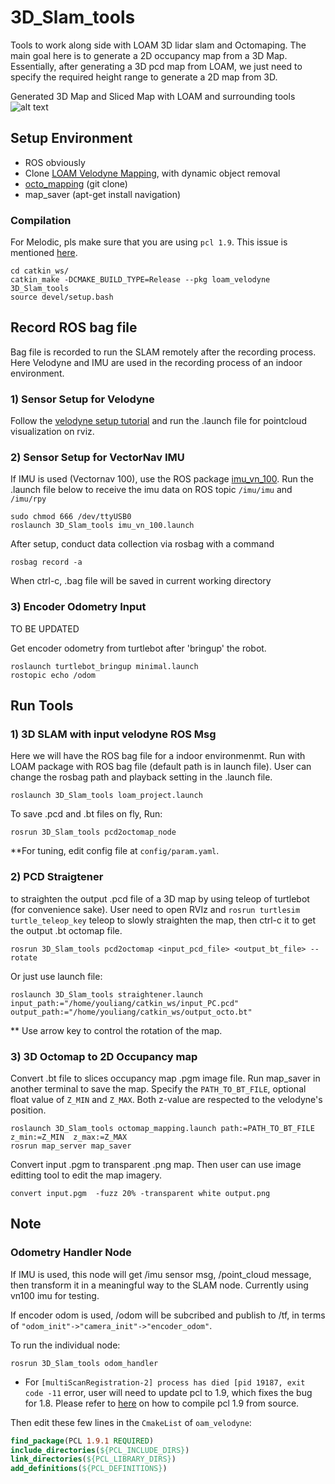 # 3D_Slam_tools
Tools to work along side with LOAM 3D lidar slam and Octomaping. The main goal here is to generate a 2D occupancy map from a 3D Map. Essentially, after generating a 3D pcd map from LOAM, we just need to specify the required height range to generate a 2D map from 3D. 

Generated 3D Map and Sliced Map with LOAM and surrounding tools
![alt text](/documentation/compare-map.png?)

## Setup Environment
- ROS obviously
- Clone [LOAM Velodyne Mapping](https://github.com/yutingkevinlai/velodyne_slam), with dynamic object removal
- [octo_mapping](https://github.com/OctoMap/octomap_mapping) (git clone)
- map_saver  (apt-get install navigation)

### Compilation
For Melodic, pls make sure that you are using `pcl 1.9`. This issue is mentioned [here](https://github.com/laboshinl/loam_velodyne#troubleshooting).
```
cd catkin_ws/
catkin_make -DCMAKE_BUILD_TYPE=Release --pkg loam_velodyne 3D_Slam_tools
source devel/setup.bash
```

## Record ROS bag file
Bag file is recorded to run the SLAM remotely after the recording process. Here Velodyne and IMU are used in the recording process of an indoor environment.

### 1) Sensor Setup for Velodyne
Follow the [velodyne setup tutorial](http://wiki.ros.org/velodyne/Tutorials/Getting%20Started%20with%20the%20Velodyne%20VLP16) and run the .launch file for pointcloud visualization on rviz. 


### 2) Sensor Setup for VectorNav IMU
If IMU is used (Vectornav 100), use the ROS package [imu_vn_100](https://github.com/KumarRobotics/imu_vn_100). Run the .launch file below to receive the imu data on ROS topic `/imu/imu` and `/imu/rpy`

```
sudo chmod 666 /dev/ttyUSB0
roslaunch 3D_Slam_tools imu_vn_100.launch
````

After setup, conduct data collection via rosbag with a command

```
rosbag record -a
````

When ctrl-c, .bag file will be saved in current working directory


### 3) Encoder Odometry Input

TO BE UPDATED 

Get encoder odometry from turtlebot after 'bringup' the robot.

```
roslaunch turtlebot_bringup minimal.launch
rostopic echo /odom
````


## Run Tools

### 1) 3D SLAM with input velodyne ROS Msg
Here we will have the ROS bag file for a indoor environmenmt. Run with LOAM package with ROS bag file (default path is in launch file). User can change the rosbag path and playback setting in the .launch file.
```
roslaunch 3D_Slam_tools loam_project.launch
````
To save .pcd and .bt files on fly, Run:
```
rosrun 3D_Slam_tools pcd2octomap_node
````

**For tuning, edit config file at `config/param.yaml`.


### 2) PCD Straigtener
to straighten the output .pcd file of a 3D map by using teleop of turtlebot (for convenience sake). User need to open RVIz and `rosrun turtlesim turtle_teleop_key` teleop to slowly straighten the map, then ctrl-c it to get the output .bt octomap file.

```
rosrun 3D_Slam_tools pcd2octomap <input_pcd_file> <output_bt_file> --rotate
````

Or just use launch file:

```
roslaunch 3D_Slam_tools straightener.launch input_path:="/home/youliang/catkin_ws/input_PC.pcd" output_path:="/home/youliang/catkin_ws/output_octo.bt"
````

** Use arrow key to control the rotation of the map.


### 3) 3D Octomap to 2D Occupancy map
Convert .bt file to slices occupancy map .pgm image file. Run map_saver in another terminal to save the map. Specify the `PATH_TO_BT_FILE`, optional float value of `Z_MIN` and `Z_MAX`. Both z-value are respected to the velodyne's position.

```
roslaunch 3D_Slam_tools octomap_mapping.launch path:=PATH_TO_BT_FILE z_min:=Z_MIN  z_max:=Z_MAX
rosrun map_server map_saver
````

Convert input .pgm to transparent .png map. Then user can use image editting tool to edit the map imagery.

```
convert input.pgm  -fuzz 20% -transparent white output.png
````


## Note

###  Odometry Handler Node
If IMU is used, this node will get /imu sensor msg, /point_cloud message, then transform it in a meaningful way to the SLAM node. Currently using vn100 imu for testing.

If encoder odom is used, /odom will be subcribed and publish to /tf, in terms of ` "odom_init"->"camera_init"->"encoder_odom" `.

To run the individual node:
```
rosrun 3D_Slam_tools odom_handler
````
- For `[multiScanRegistration-2] process has died [pid 19187, exit code -11` error, user will need to update pcl to 1.9, which fixes the bug for 1.8. Please refer to [here](https://blog.csdn.net/WEICHUAN1107/article/details/87688374) on how to compile pcl 1.9 from source.

Then edit these few lines in the `CmakeList` of `oam_velodyne`:
```cmake
find_package(PCL 1.9.1 REQUIRED)
include_directories(${PCL_INCLUDE_DIRS})
link_directories(${PCL_LIBRARY_DIRS})
add_definitions(${PCL_DEFINITIONS})
```
